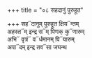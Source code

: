 +++
title = "०८ सहदानुं पुरुहूत"

+++
सह᳓दानुम् पुरुहूत क्षिय᳓न्तम्  
अहस्त᳓म् इन्द्र स᳓म् पिणक् कु᳓णारुम्  
अभि᳓ वृत्रं᳓ व᳓र्धमानम् पि᳓यारुम्  
अपा᳓दम् इन्द्र तव᳓सा जघन्थ